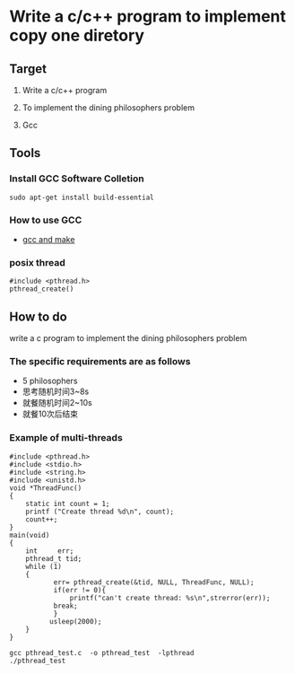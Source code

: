 # Write a c/c++ program to implement copy one diretory

## Target
1. Write a c/c++ program

2. To implement the dining philosophers problem

3. Gcc

## Tools

### Install GCC Software Colletion
```
sudo apt-get install build-essential
```
### How to use GCC
* [gcc and make](https://www3.ntu.edu.sg/home/ehchua/programming/cpp/gcc_make.html)

### posix thread
```
#include <pthread.h>
pthread_create()
```

## How to do

write a c program to implement the dining philosophers problem
### The specific requirements are as follows

* 5 philosophers
* 思考随机时间3~8s
* 就餐随机时间2~10s
* 就餐10次后结束


### Example of multi-threads

```
#include <pthread.h>
#include <stdio.h>
#include <string.h>
#include <unistd.h>
void *ThreadFunc()
{
    static int count = 1;
    printf ("Create thread %d\n", count);
    count++;
}
main(void)
{
    int     err;
    pthread_t tid;
    while (1)
    {
           err= pthread_create(&tid, NULL, ThreadFunc, NULL);
           if(err != 0){
               printf("can't create thread: %s\n",strerror(err));
           break;
           }
          usleep(2000);
    }
}
```

```
gcc pthread_test.c  -o pthread_test  -lpthread
./pthread_test
```


